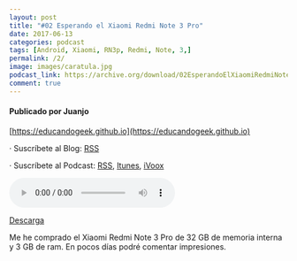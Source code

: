 ```yaml
---
layout: post
title: "#02 Esperando el Xiaomi Redmi Note 3 Pro"
date: 2017-06-13
categories: podcast
tags: [Android, Xiaomi, RN3p, Redmi, Note, 3,]
permalink: /2/
image: images/caratula.jpg
podcast_link: https://archive.org/download/02EsperandoElXiaomiRedmiNote3Pro/02%20Esperando%20el%20Xiaomi%20Redmi%20Note%203%20Pro.mp3 
comment: true
---
```


#### Publicado por Juanjo

[https://educandogeek.github.io](https://educandogeek.github.io)

· Suscríbete al Blog: [RSS](http://feeds.feedburner.com/educandogeekblog)

· Suscríbete al Podcast: [RSS](http://feeds.feedburner.com/educandogeek), [Itunes](https://itunes.apple.com/es/podcast/educando-geek/id1110060146?mt=2), [iVoox](https://www.ivoox.com/podcast-educando-geek_sq_f1289274_1.html)


<audio controls>
  <source src="{{ page.podcast_link }}" type="audio/mp3">
</audio>


[Descarga][Mp3]


Me he comprado el Xiaomi Redmi Note 3 Pro de 32 GB de memoria interna y 3 GB de ram. En pocos días podré comentar impresiones.


[Mp3]: https://archive.org/download/02EsperandoElXiaomiRedmiNote3Pro/02%20Esperando%20el%20Xiaomi%20Redmi%20Note%203%20Pro.mp3